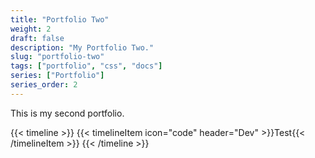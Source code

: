 ```yaml
---
title: "Portfolio Two"
weight: 2
draft: false
description: "My Portfolio Two."
slug: "portfolio-two"
tags: ["portfolio", "css", "docs"]
series: ["Portfolio"]
series_order: 2
---
```


This is my second portfolio.

{{< timeline >}}
{{< timelineItem icon="code" header="Dev" >}}Test{{< /timelineItem >}}
{{< /timeline >}}